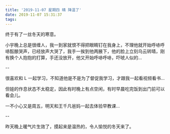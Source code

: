 ```yaml
---
title: '2019-11-07 星期四 晴 降温了'
date: 2019-11-07 15:31:37
tags:
---
```


终于有了一丝冬天的寒意。

小宇晚上总是很缠人，我一到家就恨不得把眼睛钉在我身上，不理他就开始呼哧呼哧酝酿哭声，已经放声大哭了，我手一挨到他两腋下，他的脸上立刻乌云转晴，刚有换个人抱抱的打算，手还没放开，他又开始呼哧呼哧，吓唬人似的...

--

很喜欢和 L 一起学习，不知道他是不是为了督促我学习，才跟我一起看视频看书...

但娃的作息状态不太稳定，因此有时晚上有点空闲，有时早晨吃完饭到出门前可以看会儿。

一不小心又是周五，明天和王千凡爸妈一起去体验早教课...

--

昨天晚上暖气片生效了，摸起来是温热的，令人愉悦的冬天来了。



